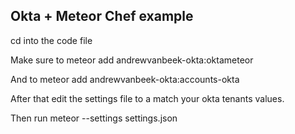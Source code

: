 ## Okta + Meteor Chef example

cd into the code file

Make sure to meteor add andrewvanbeek-okta:oktameteor

And to meteor add andrewvanbeek-okta:accounts-okta

After that edit the settings file to a match your okta tenants values.

Then run meteor --settings settings.json
